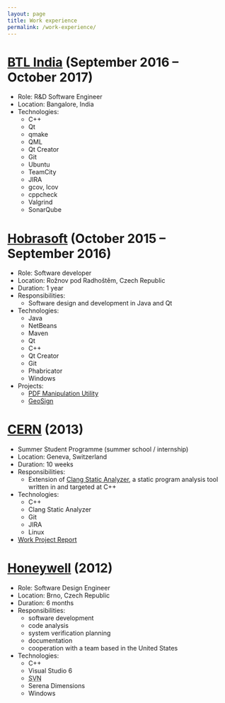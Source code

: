 ```yaml
---
layout: page
title: Work experience
permalink: /work-experience/
---
```


# [BTL India](http://www.btlnet.co.in/) (September 2016 – October 2017)

* Role: R&D Software Engineer
* Location: Bangalore, India
* Technologies:
  * C++
  * Qt
  * qmake
  * QML
  * Qt Creator
  * Git
  * Ubuntu
  * TeamCity
  * JIRA
  * gcov, lcov
  * cppcheck
  * Valgrind
  * SonarQube

# [Hobrasoft](http://www.hobrasoft.cz/) (October 2015 – September 2016)

* Role: Software developer
* Location: Rožnov pod Radhoštěm, Czech Republic
* Duration: 1 year
* Responsibilities:
  * Software design and development in Java and Qt
* Technologies:
  * Java
  * NetBeans
  * Maven
  * Qt
  * C++
  * Qt Creator
  * Git
  * Phabricator
  * Windows
* Projects:
  * [PDF Manipulation Utility](http://hobrasoft-cz.github.io/PDFMU/)
  * [GeoSign](http://geosign.hobrasoft.cz/)

# [CERN](http://home.web.cern.ch/) (2013)

* Summer Student Programme (summer school / internship)
* Location: Geneva, Switzerland
* Duration: 10 weeks
* Responsibilities:
  * Extension of [Clang Static Analyzer](http://clang-analyzer.llvm.org/), a static program analysis tool written in and targeted at C++
* Technologies:
  * C++
  * Clang Static Analyzer
  * Git
  * JIRA
  * Linux
* [Work Project Report](http://cds.cern.ch/record/1597539)

# [Honeywell](http://honeywell.com/) (2012)

* Role: Software Design Engineer
* Location: Brno, Czech Republic
* Duration: 6 months
* Responsibilities:
  * software development
  * code analysis
  * system verification planning
  * documentation
  * cooperation with a team based in the United States
* Technologies:
  * C++
  * Visual Studio 6
  * <abbr title="Subversion">SVN</abbr>
  * Serena Dimensions
  * Windows
